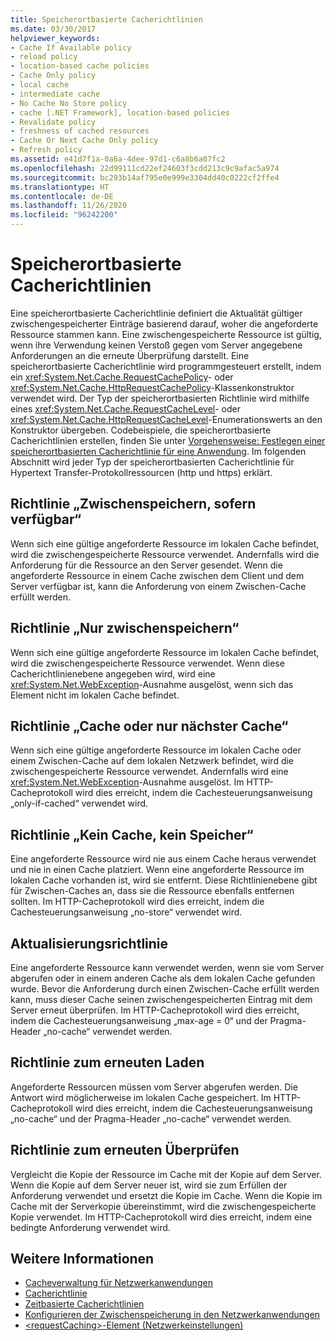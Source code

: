 ```yaml
---
title: Speicherortbasierte Cacherichtlinien
ms.date: 03/30/2017
helpviewer_keywords:
- Cache If Available policy
- reload policy
- location-based cache policies
- Cache Only policy
- local cache
- intermediate cache
- No Cache No Store policy
- cache [.NET Framework], location-based policies
- Revalidate policy
- freshness of cached resources
- Cache Or Next Cache Only policy
- Refresh policy
ms.assetid: e41d7f1a-0a6a-4dee-97d1-c6a8b6a07fc2
ms.openlocfilehash: 22d99111cd22ef24603f3cdd213c9c9afac5a974
ms.sourcegitcommit: bc293b14af795e0e999e3304dd40c0222cf2ffe4
ms.translationtype: HT
ms.contentlocale: de-DE
ms.lasthandoff: 11/26/2020
ms.locfileid: "96242200"
---
```

# <a name="location-based-cache-policies"></a>Speicherortbasierte Cacherichtlinien

Eine speicherortbasierte Cacherichtlinie definiert die Aktualität gültiger zwischengespeicherter Einträge basierend darauf, woher die angeforderte Ressource stammen kann. Eine zwischengespeicherte Ressource ist gültig, wenn ihre Verwendung keinen Verstoß gegen vom Server angegebene Anforderungen an die erneute Überprüfung darstellt. Eine speicherortbasierte Cacherichtlinie wird programmgesteuert erstellt, indem ein <xref:System.Net.Cache.RequestCachePolicy>- oder <xref:System.Net.Cache.HttpRequestCachePolicy>-Klassenkonstruktor verwendet wird. Der Typ der speicherortbasierten Richtlinie wird mithilfe eines <xref:System.Net.Cache.RequestCacheLevel>- oder <xref:System.Net.Cache.HttpRequestCacheLevel>-Enumerationswerts an den Konstruktor übergeben. Codebeispiele, die speicherortbasierte Cacherichtlinien erstellen, finden Sie unter [Vorgehensweise: Festlegen einer speicherortbasierten Cacherichtlinie für eine Anwendung](how-to-set-a-location-based-cache-policy-for-an-application.md). Im folgenden Abschnitt wird jeder Typ der speicherortbasierten Cacherichtlinie für Hypertext Transfer-Protokollressourcen (http und https) erklärt.  
  
## <a name="cache-if-available-policy"></a>Richtlinie „Zwischenspeichern, sofern verfügbar“  

 Wenn sich eine gültige angeforderte Ressource im lokalen Cache befindet, wird die zwischengespeicherte Ressource verwendet. Andernfalls wird die Anforderung für die Ressource an den Server gesendet. Wenn die angeforderte Ressource in einem Cache zwischen dem Client und dem Server verfügbar ist, kann die Anforderung von einem Zwischen-Cache erfüllt werden.  
  
## <a name="cache-only-policy"></a>Richtlinie „Nur zwischenspeichern“  

 Wenn sich eine gültige angeforderte Ressource im lokalen Cache befindet, wird die zwischengespeicherte Ressource verwendet. Wenn diese Cacherichtlinienebene angegeben wird, wird eine <xref:System.Net.WebException>-Ausnahme ausgelöst, wenn sich das Element nicht im lokalen Cache befindet.  
  
## <a name="cache-or-next-cache-only-policy"></a>Richtlinie „Cache oder nur nächster Cache“  

 Wenn sich eine gültige angeforderte Ressource im lokalen Cache oder einem Zwischen-Cache auf dem lokalen Netzwerk befindet, wird die zwischengespeicherte Ressource verwendet. Andernfalls wird eine <xref:System.Net.WebException>-Ausnahme ausgelöst. Im HTTP-Cacheprotokoll wird dies erreicht, indem die Cachesteuerungsanweisung „only-if-cached“ verwendet wird.  
  
## <a name="no-cache-no-store-policy"></a>Richtlinie „Kein Cache, kein Speicher“  

 Eine angeforderte Ressource wird nie aus einem Cache heraus verwendet und nie in einen Cache platziert. Wenn eine angeforderte Ressource im lokalen Cache vorhanden ist, wird sie entfernt. Diese Richtlinienebene gibt für Zwischen-Caches an, dass sie die Ressource ebenfalls entfernen sollten. Im HTTP-Cacheprotokoll wird dies erreicht, indem die Cachesteuerungsanweisung „no-store“ verwendet wird.  
  
## <a name="refresh-policy"></a>Aktualisierungsrichtlinie  

 Eine angeforderte Ressource kann verwendet werden, wenn sie vom Server abgerufen oder in einem anderen Cache als dem lokalen Cache gefunden wurde. Bevor die Anforderung durch einen Zwischen-Cache erfüllt werden kann, muss dieser Cache seinen zwischengespeicherten Eintrag mit dem Server erneut überprüfen. Im HTTP-Cacheprotokoll wird dies erreicht, indem die Cachesteuerungsanweisung „max-age = 0“ und der Pragma-Header „no-cache“ verwendet werden.  
  
## <a name="reload-policy"></a>Richtlinie zum erneuten Laden  

 Angeforderte Ressourcen müssen vom Server abgerufen werden. Die Antwort wird möglicherweise im lokalen Cache gespeichert. Im HTTP-Cacheprotokoll wird dies erreicht, indem die Cachesteuerungsanweisung „no-cache“ und der Pragma-Header „no-cache“ verwendet werden.  
  
## <a name="revalidate-policy"></a>Richtlinie zum erneuten Überprüfen  

 Vergleicht die Kopie der Ressource im Cache mit der Kopie auf dem Server. Wenn die Kopie auf dem Server neuer ist, wird sie zum Erfüllen der Anforderung verwendet und ersetzt die Kopie im Cache. Wenn die Kopie im Cache mit der Serverkopie übereinstimmt, wird die zwischengespeicherte Kopie verwendet. Im HTTP-Cacheprotokoll wird dies erreicht, indem eine bedingte Anforderung verwendet wird.  
  
## <a name="see-also"></a>Weitere Informationen

- [Cacheverwaltung für Netzwerkanwendungen](cache-management-for-network-applications.md)
- [Cacherichtlinie](cache-policy.md)
- [Zeitbasierte Cacherichtlinien](time-based-cache-policies.md)
- [Konfigurieren der Zwischenspeicherung in den Netzwerkanwendungen](configuring-caching-in-network-applications.md)
- [\<requestCaching>-Element (Netzwerkeinstellungen)](../configure-apps/file-schema/network/requestcaching-element-network-settings.md)
